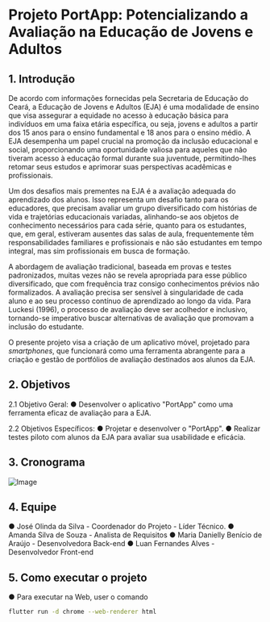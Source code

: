 # Projeto PortApp: Potencializando a Avaliação na Educação de Jovens e Adultos 

## 1. Introdução

De acordo com informações fornecidas pela Secretaria de Educação do Ceará, a Educação de Jovens e Adultos (EJA) é uma modalidade de ensino que
visa assegurar a equidade no acesso à educação básica para indivíduos em uma faixa etária específica, ou seja, jovens e adultos a partir dos 15 anos para o ensino fundamental e 18 anos para o ensino médio. A EJA desempenha um papel crucial na promoção da inclusão educacional e social, proporcionando uma oportunidade valiosa para aqueles que não tiveram acesso à educação formal durante sua juventude, permitindo-lhes retomar seus estudos e aprimorar suas perspectivas acadêmicas e profissionais.

Um dos desafios mais prementes na EJA é a avaliação adequada do aprendizado dos alunos. Isso representa um desafio tanto para os educadores, que precisam avaliar um grupo diversificado com histórias de vida e trajetórias educacionais variadas, alinhando-se aos objetos de conhecimento necessários para cada série, quanto para os estudantes, que, em geral, estiveram ausentes das salas de aula, frequentemente têm responsabilidades familiares e profissionais e não são estudantes em tempo integral, mas sim profissionais em busca de formação.

A abordagem de avaliação tradicional, baseada em provas e testes padronizados, muitas vezes não se revela apropriada para esse público diversificado, que com frequência traz consigo conhecimentos prévios não formalizados. A avaliação precisa ser sensível à singularidade de cada aluno e ao seu processo contínuo de aprendizado ao longo da vida. Para Luckesi (1996), o processo de avaliação deve ser acolhedor e inclusivo, tornando-se imperativo buscar alternativas de avaliação que promovam a inclusão do estudante.

O presente projeto visa a criação de um aplicativo móvel, projetado para _smartphones_, que funcionará como uma ferramenta abrangente para a criação e gestão de portfólios de avaliação destinados aos alunos da EJA.

## 2. Objetivos

2.1 Objetivo Geral:
● Desenvolver o aplicativo "PortApp" como uma ferramenta eficaz de avaliação para a EJA.

2.2 Objetivos Específicos:
● Projetar e desenvolver o "PortApp".
● Realizar testes piloto com alunos da EJA para avaliar sua usabilidade e
eficácia.

## 3. Cronograma

![Image](https://github.com/users/joseolinda/projects/3/assets/5969090/15395563-597f-4b80-82c1-ef42bec993b3)

## 4. Equipe

● José Olinda da Silva - Coordenador do Projeto - Líder Técnico.
● Amanda Silva de Souza - Analista de Requisitos
● Maria Danielly Benício de Araújo - Desenvolvedora Back-end
● Luan Fernandes Alves - Desenvolvedor Front-end

## 5. Como executar o projeto

● Para executar na Web, user o comando
```sh
flutter run -d chrome --web-renderer html
```